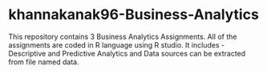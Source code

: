 # khannakanak96-Business-Analytics
This repository contains 3 Business Analytics Assignments. All of the assignments are coded in R language using R studio. It includes - Descriptive and Predictive Analytics and Data sources can be extracted from file named data.
